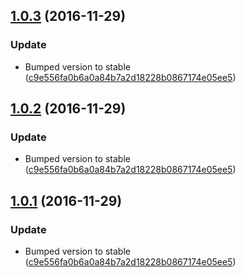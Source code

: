 <a name="1.0.3"></a>
## [1.0.3](https://github.com/advanced-rest-client/oauth2-scope-selector/compare/0.0.3...v1.0.3) (2016-11-29)


### Update

* Bumped version to stable ([c9e556fa0b6a0a84b7a2d18228b0867174e05ee5](https://github.com/advanced-rest-client/oauth2-scope-selector/commit/c9e556fa0b6a0a84b7a2d18228b0867174e05ee5))



<a name="1.0.2"></a>
## [1.0.2](https://github.com/advanced-rest-client/oauth2-scope-selector/compare/0.0.3...v1.0.2) (2016-11-29)


### Update

* Bumped version to stable ([c9e556fa0b6a0a84b7a2d18228b0867174e05ee5](https://github.com/advanced-rest-client/oauth2-scope-selector/commit/c9e556fa0b6a0a84b7a2d18228b0867174e05ee5))



<a name="1.0.1"></a>
## [1.0.1](https://github.com/advanced-rest-client/oauth2-scope-selector/compare/0.0.3...v1.0.1) (2016-11-29)


### Update

* Bumped version to stable ([c9e556fa0b6a0a84b7a2d18228b0867174e05ee5](https://github.com/advanced-rest-client/oauth2-scope-selector/commit/c9e556fa0b6a0a84b7a2d18228b0867174e05ee5))

